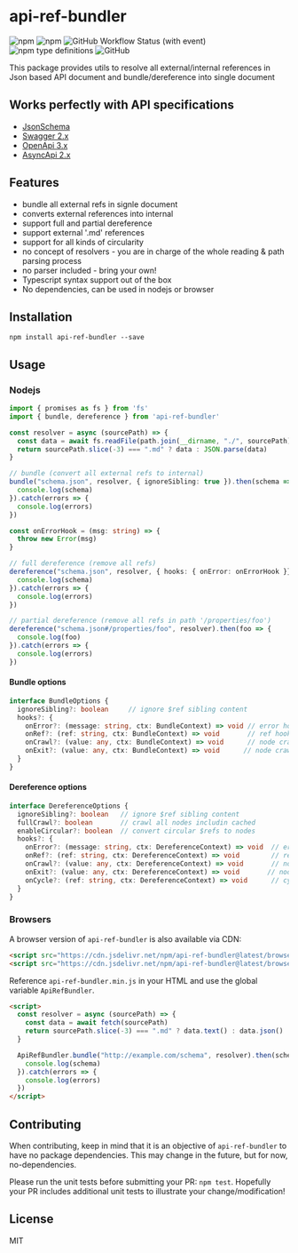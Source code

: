 # api-ref-bundler
<img alt="npm" src="https://img.shields.io/npm/v/api-ref-bundler"> <img alt="npm" src="https://img.shields.io/npm/dm/api-ref-bundler?label=npm"> ![GitHub Workflow Status (with event)](https://img.shields.io/github/actions/workflow/status/udamir/api-ref-bundler/node.js.yml) <img alt="npm type definitions" src="https://img.shields.io/npm/types/api-ref-bundler"> <img alt="GitHub" src="https://img.shields.io/github/license/udamir/api-ref-bundler">

This package provides utils to resolve all external/internal references in Json based API document and bundle/dereference into single document

## Works perfectly with API specifications

- [JsonSchema](https://json-schema.org/draft/2020-12/json-schema-core.html)
- [Swagger 2.x](https://github.com/swagger-api/swagger-spec/blob/master/versions/2.0.md)
- [OpenApi 3.x](https://github.com/OAI/OpenAPI-Specification/blob/main/versions/3.0.3.md)
- [AsyncApi 2.x](https://www.asyncapi.com/docs/specifications/v2.4.0)

## Features
- bundle all external refs in signle document
- converts external references into internal
- support full and partial dereference
- support external '.md' references
- support for all kinds of circularity
- no concept of resolvers - you are in charge of the whole reading & path parsing process
- no parser included - bring your own!
- Typescript syntax support out of the box
- No dependencies, can be used in nodejs or browser

## Installation
```SH
npm install api-ref-bundler --save
```

## Usage

### Nodejs
```ts
import { promises as fs } from 'fs'
import { bundle, dereference } from 'api-ref-bundler'

const resolver = async (sourcePath) => {
  const data = await fs.readFile(path.join(__dirname, "./", sourcePath), "utf8")
  return sourcePath.slice(-3) === ".md" ? data : JSON.parse(data)      
}

// bundle (convert all external refs to internal)
bundle("schema.json", resolver, { ignoreSibling: true }).then(schema => {
  console.log(schema)
}).catch(errors => {
  console.log(errors)
})

const onErrorHook = (msg: string) => {
  throw new Error(msg)
}

// full dereference (remove all refs)
dereference("schema.json", resolver, { hooks: { onError: onErrorHook }}).then(schema => {
  console.log(schema)
}).catch(errors => {
  console.log(errors)
})

// partial dereference (remove all refs in path '/properties/foo')
dereference("schema.json#/properties/foo", resolver).then(foo => {
  console.log(foo)
}).catch(errors => {
  console.log(errors)
})

```

#### Bundle options
```ts
interface BundleOptions {
  ignoreSibling?: boolean     // ignore $ref sibling content
  hooks?: {
    onError?: (message: string, ctx: BundleContext) => void // error hook
    onRef?: (ref: string, ctx: BundleContext) => void       // ref hook
    onCrawl?: (value: any, ctx: BundleContext) => void      // node crawl hook
    onExit?: (value: any, ctx: BundleContext) => void      // node crawl exit hook
  }
}
```

#### Dereference options
```ts
interface DereferenceOptions {
  ignoreSibling?: boolean   // ignore $ref sibling content
  fullCrawl?: boolean       // crawl all nodes includin cached
  enableCircular?: boolean  // convert circular $refs to nodes
  hooks?: {
    onError?: (message: string, ctx: DereferenceContext) => void  // error hook
    onRef?: (ref: string, ctx: DereferenceContext) => void        // ref hook
    onCrawl?: (value: any, ctx: DereferenceContext) => void       // node crawl hook
    onExit?: (value: any, ctx: DereferenceContext) => void       // node crawl exit hook
    onCycle?: (ref: string, ctx: DereferenceContext) => void      // cycle refs hook
  }
}
```

### Browsers

A browser version of `api-ref-bundler` is also available via CDN:
```html
<script src="https://cdn.jsdelivr.net/npm/api-ref-bundler@latest/browser/api-ref-bundler.es.js"></script>
<script src="https://cdn.jsdelivr.net/npm/api-ref-bundler@latest/browser/api-ref-bundler.umd.js"></script>
```

Reference `api-ref-bundler.min.js` in your HTML and use the global variable `ApiRefBundler`.
```HTML
<script>
  const resolver = async (sourcePath) => {
    const data = await fetch(sourcePath)
    return sourcePath.slice(-3) === ".md" ? data.text() : data.json()
  }

  ApiRefBundler.bundle("http://example.com/schema", resolver).then(schema => {
    console.log(schema)
  }).catch(errors => {
    console.log(errors)
  })  
</script>
```

## Contributing
When contributing, keep in mind that it is an objective of `api-ref-bundler` to have no package dependencies. This may change in the future, but for now, no-dependencies.

Please run the unit tests before submitting your PR: `npm test`. Hopefully your PR includes additional unit tests to illustrate your change/modification!

## License

MIT
